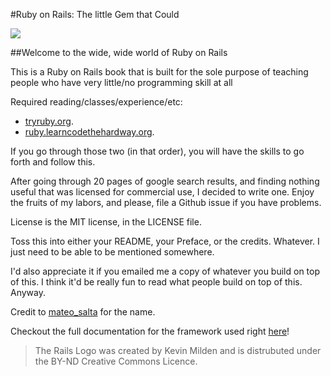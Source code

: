 #Ruby on Rails: The little Gem that Could


![](http://i.imgur.com/FhipYv9.jpg)


##Welcome to the wide, wide world of Ruby on Rails

This is a Ruby on Rails book that is built for the sole purpose of teaching people who have very little/no programming skill at all

Required reading/classes/experience/etc:

- [tryruby.org](http://tryruby.org).
- [ruby.learncodethehardway.org](http://ruby.learncodethehardway.org/).

If you go through those two (in that order), you will have the skills to go forth and follow this.

After going through 20 pages of google search results, and finding nothing useful that was licensed for commercial use, I decided to write one. Enjoy the fruits of my labors, and please, file a Github issue if you have problems.


License is the MIT license, in the LICENSE file.

Toss this into either your README, your Preface, or the credits. Whatever. I just need to be able to be mentioned somewhere. 

I'd also appreciate it if you emailed me a copy of whatever you build on top of this. I think it'd be really fun to read what people build on top of this. Anyway.

Credit to [mateo_salta](http://chat.stackexchange.com/transcript/201?m=7659237#7659237) for the name.

Checkout the full documentation for the framework used right [here](https://github.com/WebBooks/wbb/wiki)!
 

> The Rails Logo was created by Kevin Milden and is distrubuted under the BY-ND Creative Commons Licence.